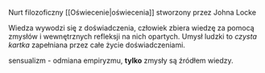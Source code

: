 Nurt filozoficzny [[Oświecenie|oświecenia]] stworzony przez Johna Locke

Wiedza wywodzi się z doświadczenia, człowiek zbiera wiedzę za pomocą zmysłów i wewnętrznych refleksji na nich opartych. Umysł ludzki to *czysta kartka* zapełniana przez całe życie doświadczeniami.

sensualizm - odmiana empiryzmu, **tylko** zmysły są źródłem wiedzy.